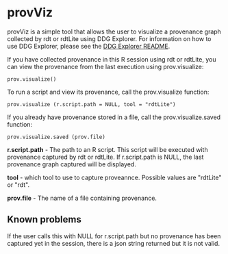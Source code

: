 # provViz

provViz is a simple tool that allows the user to visualize a provenance
graph collected by rdt or rdtLite using DDG Explorer.  For information on how
to use DDG Explorer, please see the [DDG Explorer README](https://github.com/End-to-end-provenance/DDG-Explorer/blob/master/README.md).

If you have collected provenance in this R session using rdt or rdtLite, you
can view the provenance from the last execution using prov.visualize:

```
prov.visualize()
```

To run a script and view its provenance, call the prov.visualize function:
```
prov.visualize (r.script.path = NULL, tool = "rdtLite")
```

If you already have provenance stored in a file, call the prov.visualize.saved function:
```
prov.visualize.saved (prov.file)
```


**r.script.path** - The path to an R script.  This script will be 
executed with provenance captured by rdt or rdtLite.  If r.script.path
is NULL, the last provenance graph captured will be displayed.

**tool** - which tool to use to capture proveannce.  Possible values are "rdtLite" or "rdt".

**prov.file** - The name of a file containing provenance.

## Known problems
If the user calls this with NULL for r.script.path but no provenance
has been captured yet in the session, there is a json string returned
but it is not valid.
